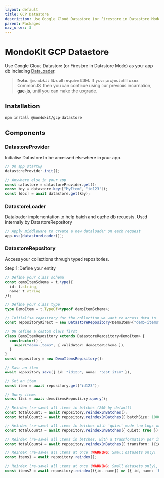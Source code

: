 ```yaml
---
layout: default
title: GCP Datastore
description: Use Google Cloud Datastore (or Firestore in Datastore Mode) as your app db, including DataLoader
parent: Packages
nav_order: 5
---
```


# MondoKit GCP Datastore

Use Google Cloud Datastore (or Firestore in Datastore Mode) as your app db including [DataLoader](https://github.com/graphql/dataloader).

> **Note:** `@mondokit` libs all require ESM. If your project still uses CommonJS, then you can continue using our previous incarnation, [gae-js](https://mondo-mob.github.io/gae-js-docs), until you can make the upgrade.

## Installation

```sh
npm install @mondokit/gcp-datastore
```

## Components

### DatastoreProvider
Initialise Datastore to be accessed elsewhere in your app.

```typescript
// On app startup
datastoreProvider.init();

// Anywhere else in your app
const datastore = datastoreProvider.get();
const key = datastore.key(["MyItem", "id123"]);
const [doc] = await datastore.get(key);
```

### DatastoreLoader
Dataloader implementation to help batch and cache db requests. Used internally by DatastoreRepository

```typescript
// Apply middleware to create a new dataloader on each request
app.use(datastoreLoader());
```

### DatastoreRepository
Access your collections through typed repositories.

Step 1: Define your entity

```typescript
// Define your class schema
const demoItemSchema = t.type({
  id: t.string,
  name: t.string,
});

// Define your class type
type DemoItem = t.TypeOf<typeof demoItemSchema>;

// Initialise repository for the collection we want to access data in
const repositoryDirect = new DatastoreRepository<DemoItem>("demo-items", {validator: demoItemSchema });

// OR define a custom class first
class DemoItemRepository extends DatastoreRepository<DemoItem> {
  constructor() {
    super("demo-items", { validator: demoItemSchema });
  }
}
const repository = new DemoItemsRepository();

// Save an item
await repository.save({ id: "id123", name: "test item" });

// Get an item
const item = await repository.get("id123");

// Query items
const list = await demoItemsRepository.query();

// Reindex (re-save) all items in batches (200 by default)
const totalCount1 = await repository.reindexInBatches();
const totalCount2 = await repository.reindexInBatches({ batchSize: 1000 });

// Reindex (re-save) all items in batches with "quiet" mode (no logs written)
const totalCount3 = await repository.reindexInBatches({ quiet: true });

// Reindex (re-save) all items in batches, with a transformation per item
const totalCount4 = await repository.reindexInBatches({ transform: ({id, name}) => ({ id, name: `UPDATED ${name}` })});

// Reindex (re-save) all items at once (WARNING: Small datasets only)
const items1 = await repository.reindex();

// Reindex (re-save) all items at once (WARNING: Small datasets only), with a transformation per item (WARNING: Small datasets only)
const items2 = await repository.reindex(({id, name}) => ({ id, name: `UPDATED ${name}` }));

```

